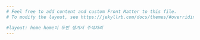 ```yaml
---
# Feel free to add content and custom Front Matter to this file.
# To modify the layout, see https://jekyllrb.com/docs/themes/#overriding-theme-defaults

#layout: home home이 두번 생겨서 주석처리
---
```

